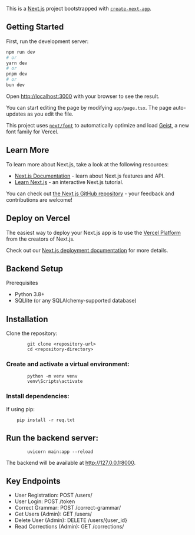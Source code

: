 This is a [Next.js](https://nextjs.org) project bootstrapped with [`create-next-app`](https://nextjs.org/docs/app/api-reference/cli/create-next-app).

## Getting Started

First, run the development server:

```bash
npm run dev
# or
yarn dev
# or
pnpm dev
# or
bun dev
```

Open [http://localhost:3000](http://localhost:3000) with your browser to see the result.

You can start editing the page by modifying `app/page.tsx`. The page auto-updates as you edit the file.

This project uses [`next/font`](https://nextjs.org/docs/app/building-your-application/optimizing/fonts) to automatically optimize and load [Geist](https://vercel.com/font), a new font family for Vercel.

## Learn More

To learn more about Next.js, take a look at the following resources:

- [Next.js Documentation](https://nextjs.org/docs) - learn about Next.js features and API.
- [Learn Next.js](https://nextjs.org/learn) - an interactive Next.js tutorial.

You can check out [the Next.js GitHub repository](https://github.com/vercel/next.js) - your feedback and contributions are welcome!

## Deploy on Vercel

The easiest way to deploy your Next.js app is to use the [Vercel Platform](https://vercel.com/new?utm_medium=default-template&filter=next.js&utm_source=create-next-app&utm_campaign=create-next-app-readme) from the creators of Next.js.

Check out our [Next.js deployment documentation](https://nextjs.org/docs/app/building-your-application/deploying) for more details.


## Backend Setup
Prerequisites
- Python 3.8+
- SQLlite (or any SQLAlchemy-supported database)

## Installation
Clone the repository:

            git clone <repository-url>
            cd <repository-directory>

### Create and activate a virtual environment:

            python -m venv venv
            venv\Scripts\activate

### Install dependencies:

If using pip:

        pip install -r req.txt

## Run the backend server:

            uvicorn main:app --reload

The backend will be available at http://127.0.0.1:8000.

## Key Endpoints
- User Registration: POST /users/
- User Login: POST /token
- Correct Grammar: POST /correct-grammar/
- Get Users (Admin): GET /users/
- Delete User (Admin): DELETE /users/{user_id}
- Read Corrections (Admin): GET /corrections/

